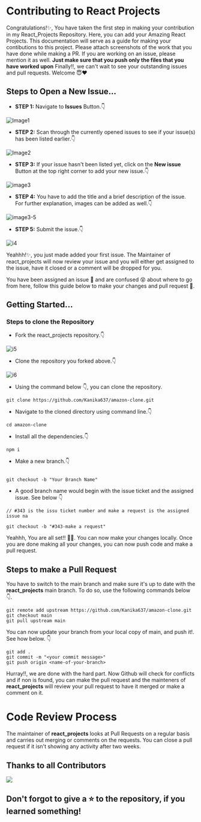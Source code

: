# Contributing to React Projects
Congratulations!✨, You have taken the first step in making your contribution in my React_Projects Repository. 
Here, you can add your Amazing React Projects. This documentation will serve as a guide for making your contibutions to this project. Please attach screenshots of the work that you have done while making a PR. If you are working on an issue, please mention it as well. **Just make sure that you push only the files that you have worked upon**
Finally!!, we can't wait to see your outstanding issues and pull requests. Welcome 😇❤

## Steps to Open a New Issue...

- **STEP 1:** Navigate to **Issues** Button.👇

![Image1](https://user-images.githubusercontent.com/82704514/194137028-bb245061-42a4-4849-95a5-870703584dfe.jpeg)

- **STEP 2:** Scan through the currently opened issues to see if your issue(s) has been listed earlier.👇

![Image2](https://user-images.githubusercontent.com/82704514/194137643-02b7b8e6-42ef-4ed3-af2a-af53528607c1.jpeg)

- **STEP 3:** If your issue hasn't been listed yet, click on the **New issue** Button at the top right corner to add your new issue.👇

![image3](https://user-images.githubusercontent.com/82704514/194137939-cce46b53-da4f-4748-a138-c7205eb75ecf.jpeg)

- **STEP 4:** You have to add the title and a brief description of the issue. For further explanation, images can be added as well.👇

![image3-5](https://user-images.githubusercontent.com/82704514/194138638-b917f51b-02c0-4755-b788-43e87acc18a8.jpeg)

- **STEP 5:** Submit the issue.👇

![i4](https://user-images.githubusercontent.com/82704514/194138771-4d2d0318-6a11-4ff5-96ca-9ec475be7538.jpeg)

Yeahhh!✨, you just made added your first issue. The Maintainer of react_projects will now review your issue and you will either get assigned to the issue, have it closed or a comment will be dropped for you.

You have been assigned an issue 🥂 and are confused 😵 about where to go from here, follow this guide below to make your changes and pull request 🍾.

## Getting Started...

### Steps to clone the Repository

- Fork the react_projects repository.👇

![i5](https://user-images.githubusercontent.com/82704514/194140771-d9b41853-76e4-47ef-b031-378e7835ccda.jpeg)

- Clone the repository you forked above.👇

![i6](https://user-images.githubusercontent.com/82704514/194140974-2a845f67-7616-443b-9c2b-9b639167a7bd.jpeg)

- Using the command below 👇, you can clone the repository.

```
git clone https://github.com/Kanika637/amazon-clone.git
```
- Navigate to the cloned directory using command line.👇

```
cd amazon-clone
```

- Install all the dependencies.👇

```
npm i
```

- Make a new branch.👇

```

git checkout -b "Your Branch Name"
```

- A good branch name would begin with the issue ticket and the assigned issue. See below 👇

```
// #343 is the issu ticket number and make a request is the assigned issue na

git checkout -b "#343-make a request"
```

Yeahhh, You are all set!! 🍾🎉. You can now make your changes locally. Once you are done making all your changes, you can now push code and make a pull request.

## Steps to make a Pull Request

You have to switch to the main branch and make sure it's up to date with the **react_projects** main branch. To do so, use the following commands below👇.

```
git remote add upstream https://github.com/Kanika637/amazon-clone.git
git checkout main
git pull upstream main
```

You can now update your branch from your local copy of main, and push it!. See how below. 👇

```
git add .
git commit -m "<your commit message>"
git push origin <name-of-your-branch>
```

Hurray!!, we are done with the hard part. Now Github will check for conflicts and if non is found, you can make the pull request and the mainteners of **react_projects** will review your pull request to have it merged or make a comment on it.

# Code Review Process

The maintainer of **react_projects** looks at Pull Requests on a regular basis and carries out merging or comments on the requests. You can close a pull request if it isn't showing any activity after two weeks.
## Thanks to all Contributors

<a href="https://github.com/vidhichadha2507/react_projects/graphs/contributors"> 
<img src="https://contrib.rocks/image?repo=vidhichadha2507/react_projects" /> 
</a>

## Don't forgot to give a ⭐ to the repository, if you learned something!

